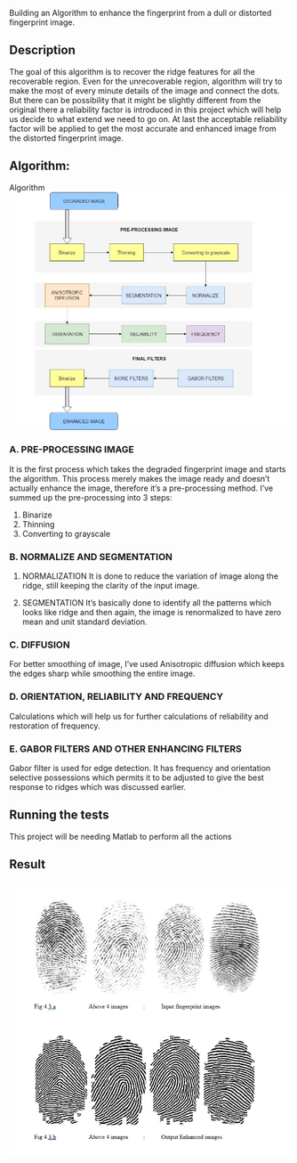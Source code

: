 Building an Algorithm to enhance the fingerprint from a dull or distorted fingerprint image.

## Description

The goal of this algorithm is to recover the ridge features for all the recoverable region. Even for the unrecoverable region, algorithm will try to make the most of every minute details of the image and connect the dots. But there can be possibility that it might be slightly different from the original there a reliability factor is introduced in this project which will help us decide to what extend we need to go on. At last the acceptable reliability factor will be applied to get the most accurate and enhanced image from the distorted fingerprint image.

## Algorithm:

Algorithm  
![](src/Screenshots/Flowchart.jpg)

### A.	PRE-PROCESSING IMAGE

It is the first process which takes the degraded fingerprint image and starts the algorithm. This process merely makes the image ready and doesn’t actually enhance the image, therefore it’s a pre-processing method. I’ve summed up the pre-processing into 3 steps:
1.	Binarize
2.	Thinning
3.	Converting to grayscale

### B.	NORMALIZE AND SEGMENTATION

1.  NORMALIZATION 
It is done to reduce the variation of image along the ridge, still keeping the clarity of the input image.

2.  SEGMENTATION
It’s basically done to identify all the patterns which looks like ridge and then again, the image is renormalized to have zero mean and unit standard deviation.

### C.	DIFFUSION
For better smoothing of image, I’ve used Anisotropic diffusion which keeps the edges sharp while smoothing the entire image.

### D.	ORIENTATION, RELIABILITY AND FREQUENCY
Calculations which will help us for further calculations of reliability and restoration of frequency.

### E.	GABOR FILTERS AND OTHER ENHANCING FILTERS
Gabor filter is used for edge detection. It has frequency and orientation selective possessions which permits it to be adjusted to give the best response to ridges which was discussed earlier.

## Running the tests

This project will be needing Matlab to perform all the actions

## Result

![](src/Screenshots/Result.jpg)


